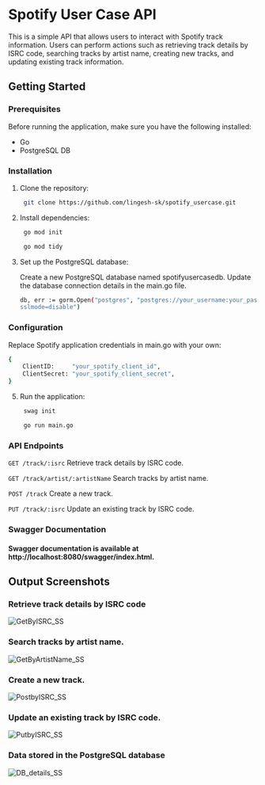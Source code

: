 
# Spotify User Case API

This is a simple API that allows users to interact with Spotify track information. Users can perform actions such as retrieving track details by ISRC code, searching tracks by artist name, creating new tracks, and updating existing track information.

## Getting Started

### Prerequisites

Before running the application, make sure you have the following installed:

- Go 
- PostgreSQL DB

### Installation

1. Clone the repository:
   ```bash
	git clone https://github.com/lingesh-sk/spotify_usercase.git
   ```
2. Install dependencies:
   ```bash
	go mod init
   ```
   ```bash
	go mod tidy
   ```
4. Set up the PostgreSQL database:

      Create a new PostgreSQL database named spotifyusercasedb.
      Update the database connection details in the main.go file.
   ```bash
   db, err := gorm.Open("postgres", "postgres://your_username:your_password@localhost:5432/spotifyusercasedb? 
   sslmode=disable")
   ```

### Configuration

Replace Spotify application credentials in main.go with your own:
```bash
{
	ClientID:     "your_spotify_client_id",
	ClientSecret: "your_spotify_client_secret",
}
```

5. Run the application:
   
   ```bash
	swag init
   ```
   ```bash
	go run main.go
   ```
   
### API Endpoints

 ```GET /track/:isrc```
 Retrieve track details by ISRC code.

 ```GET /track/artist/:artistName```
 Search tracks by artist name.

 ```POST /track```
 Create a new track.

 ```PUT /track/:isrc```
 Update an existing track by ISRC code.


### Swagger Documentation

#### Swagger documentation is available at http://localhost:8080/swagger/index.html.


## Output Screenshots

### Retrieve track details by ISRC code 

 ![GetByISRC_SS](https://github.com/lingesh-sk/spotify_usercase/assets/119925929/8ffbaa09-b64d-4fe2-9ad7-2453cab804c4)

### Search tracks by artist name.
 ![GetByArtistName_SS](https://github.com/lingesh-sk/spotify_usercase/assets/119925929/b7417b45-0474-4d83-b42d-6ab7e1780e66)

### Create a new track.

![PostbyISRC_SS](https://github.com/lingesh-sk/spotify_usercase/assets/119925929/03332e49-cb7a-40be-a489-919796620650)

### Update an existing track by ISRC code.

![PutbyISRC_SS](https://github.com/lingesh-sk/spotify_usercase/assets/119925929/2e628036-d165-4f73-bf71-8d278c01796c)

### Data stored in the PostgreSQL database

![DB_details_SS](https://github.com/lingesh-sk/spotify_usercase/assets/119925929/ff8c2c4d-7bd7-47dc-b136-5c378ed5e9f2)
